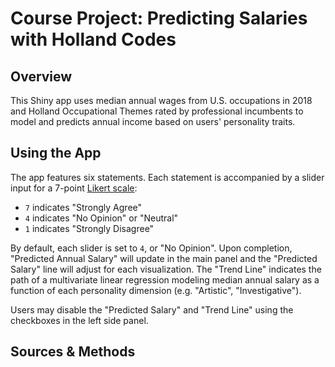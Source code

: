 # Course Project: Predicting Salaries with Holland Codes

## Overview

This Shiny app uses median annual wages from U.S. occupations in 2018 and Holland Occupational Themes rated by professional incumbents to model and predicts annual income based on users' personality traits.

## Using the App

The app features six statements.  Each statement is accompanied by a slider input for a 7-point [Likert scale](https://en.wikipedia.org/wiki/Likert_scale):

* `7` indicates "Strongly Agree"
* `4` indicates "No Opinion" or "Neutral"
* `1` indicates "Strongly Disagree"

By default, each slider is set to `4`, or "No Opinion".  Upon completion, "Predicted Annual Salary" will update in the main panel and the "Predicted Salary" line will adjust for each visualization.  The "Trend Line" indicates the path of a multivariate linear regression modeling median annual salary as a function of each personality dimension (e.g. "Artistic", "Investigative").

Users may disable the "Predicted Salary" and "Trend Line" using the checkboxes in the left side panel.

## Sources & Methods

